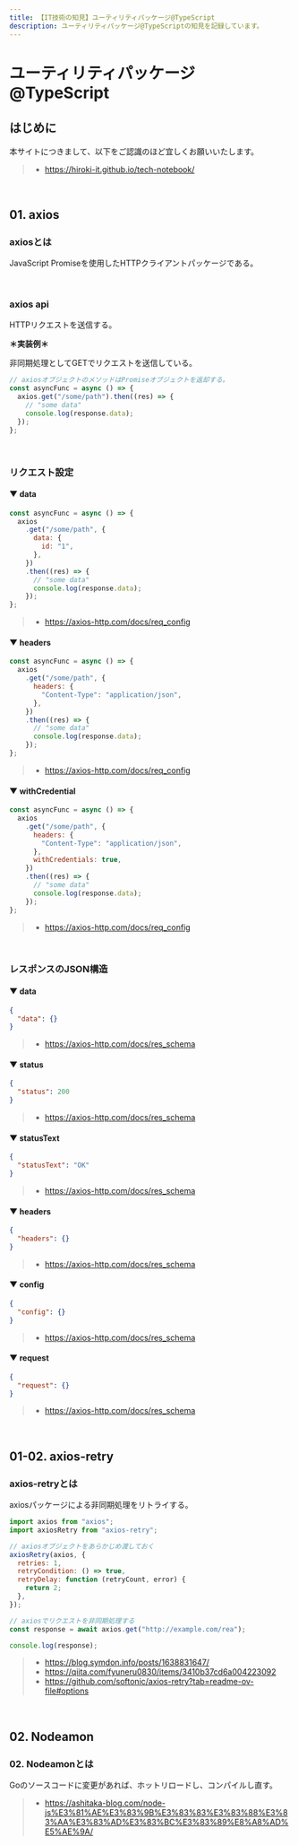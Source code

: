 ```yaml
---
title: 【IT技術の知見】ユーティリティパッケージ@TypeScript
description: ユーティリティパッケージ@TypeScriptの知見を記録しています。
---
```


# ユーティリティパッケージ@TypeScript

## はじめに

本サイトにつきまして、以下をご認識のほど宜しくお願いいたします。

> - https://hiroki-it.github.io/tech-notebook/

<br>

## 01. axios

### axiosとは

JavaScript Promiseを使用したHTTPクライアントパッケージである。

<br>

### axios api

HTTPリクエストを送信する。

**＊実装例＊**

非同期処理としてGETでリクエストを送信している。

```javascript
// axiosオブジェクトのメソッドはPromiseオブジェクトを返却する。
const asyncFunc = async () => {
  axios.get("/some/path").then((res) => {
    // "some data"
    console.log(response.data);
  });
};
```

<br>

### リクエスト設定

#### ▼ data

```javascript
const asyncFunc = async () => {
  axios
    .get("/some/path", {
      data: {
        id: "1",
      },
    })
    .then((res) => {
      // "some data"
      console.log(response.data);
    });
};
```

> - https://axios-http.com/docs/req_config

#### ▼ headers

```javascript
const asyncFunc = async () => {
  axios
    .get("/some/path", {
      headers: {
        "Content-Type": "application/json",
      },
    })
    .then((res) => {
      // "some data"
      console.log(response.data);
    });
};
```

> - https://axios-http.com/docs/req_config

#### ▼ withCredential

```javascript
const asyncFunc = async () => {
  axios
    .get("/some/path", {
      headers: {
        "Content-Type": "application/json",
      },
      withCredentials: true,
    })
    .then((res) => {
      // "some data"
      console.log(response.data);
    });
};
```

> - https://axios-http.com/docs/req_config

<br>

### レスポンスのJSON構造

#### ▼ data

```json
{
  "data": {}
}
```

> - https://axios-http.com/docs/res_schema

#### ▼ status

```json
{
  "status": 200
}
```

> - https://axios-http.com/docs/res_schema

#### ▼ statusText

```json
{
  "statusText": "OK"
}
```

> - https://axios-http.com/docs/res_schema

#### ▼ headers

```json
{
  "headers": {}
}
```

> - https://axios-http.com/docs/res_schema

#### ▼ config

```json
{
  "config": {}
}
```

> - https://axios-http.com/docs/res_schema

#### ▼ request

```json
{
  "request": {}
}
```

> - https://axios-http.com/docs/res_schema

<br>

## 01-02. axios-retry

### axios-retryとは

axiosパッケージによる非同期処理をリトライする。

```javascript
import axios from "axios";
import axiosRetry from "axios-retry";

// axiosオブジェクトをあらかじめ渡しておく
axiosRetry(axios, {
  retries: 1,
  retryCondition: () => true,
  retryDelay: function (retryCount, error) {
    return 2;
  },
});

// axiosでリクエストを非同期処理する
const response = await axios.get("http://example.com/rea");

console.log(response);
```

> - https://blog.symdon.info/posts/1638831647/
> - https://qiita.com/fyuneru0830/items/3410b37cd6a004223092
> - https://github.com/softonic/axios-retry?tab=readme-ov-file#options

<br>

## 02. Nodeamon

### 02. Nodeamonとは

Goのソースコードに変更があれば、ホットリロードし、コンパイルし直す。

> - https://ashitaka-blog.com/node-js%E3%81%AE%E3%83%9B%E3%83%83%E3%83%88%E3%83%AA%E3%83%AD%E3%83%BC%E3%83%89%E8%A8%AD%E5%AE%9A/

<br>
